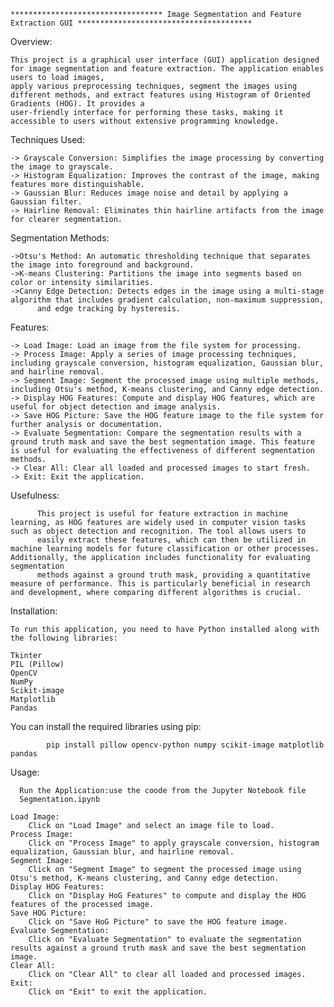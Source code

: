 
    ********************************** Image Segmentation and Feature Extraction GUI ***************************************

Overview:

	This project is a graphical user interface (GUI) application designed for image segmentation and feature extraction. The application enables users to load images,
	apply various preprocessing techniques, segment the images using different methods, and extract features using Histogram of Oriented Gradients (HOG). It provides a 
	user-friendly interface for performing these tasks, making it accessible to users without extensive programming knowledge.

Techniques Used:

	-> Grayscale Conversion: Simplifies the image processing by converting the image to grayscale.
	-> Histogram Equalization: Improves the contrast of the image, making features more distinguishable.
	-> Gaussian Blur: Reduces image noise and detail by applying a Gaussian filter.
	-> Hairline Removal: Eliminates thin hairline artifacts from the image for clearer segmentation.

Segmentation Methods:

	->Otsu's Method: An automatic thresholding technique that separates the image into foreground and background.
	->K-means Clustering: Partitions the image into segments based on color or intensity similarities.
	->Canny Edge Detection: Detects edges in the image using a multi-stage algorithm that includes gradient calculation, non-maximum suppression, 
          and edge tracking by hysteresis.

Features: 

	-> Load Image: Load an image from the file system for processing.
	-> Process Image: Apply a series of image processing techniques, including grayscale conversion, histogram equalization, Gaussian blur, and hairline removal.
	-> Segment Image: Segment the processed image using multiple methods, including Otsu's method, K-means clustering, and Canny edge detection.
	-> Display HOG Features: Compute and display HOG features, which are useful for object detection and image analysis.
	-> Save HOG Picture: Save the HOG feature image to the file system for further analysis or documentation.
	-> Evaluate Segmentation: Compare the segmentation results with a ground truth mask and save the best segmentation image. This feature is useful for evaluating the effectiveness of different segmentation methods.
	-> Clear All: Clear all loaded and processed images to start fresh.
	-> Exit: Exit the application.

Usefulness:

          This project is useful for feature extraction in machine learning, as HOG features are widely used in computer vision tasks such as object detection and recognition. The tool allows users to 
          easily extract these features, which can then be utilized in machine learning models for future classification or other processes. Additionally, the application includes functionality for evaluating segmentation 
          methods against a ground truth mask, providing a quantitative measure of performance. This is particularly beneficial in research and development, where comparing different algorithms is crucial.

Installation:

    To run this application, you need to have Python installed along with the following libraries:

	Tkinter
	PIL (Pillow)
	OpenCV
	NumPy
	Scikit-image
	Matplotlib
	Pandas

You can install the required libraries using pip:

      		pip install pillow opencv-python numpy scikit-image matplotlib pandas
Usage:

      Run the Application:use the coode from the Jupyter Notebook file
      Segmentation.ipynb

	Load Image:
		Click on "Load Image" and select an image file to load.
	Process Image:
		Click on "Process Image" to apply grayscale conversion, histogram equalization, Gaussian blur, and hairline removal.
	Segment Image:
		Click on "Segment Image" to segment the processed image using Otsu's method, K-means clustering, and Canny edge detection.
	Display HOG Features:
		Click on "Display HoG Features" to compute and display the HOG features of the processed image.
	Save HOG Picture:
		Click on "Save HoG Picture" to save the HOG feature image.
	Evaluate Segmentation:
		Click on "Evaluate Segmentation" to evaluate the segmentation results against a ground truth mask and save the best segmentation image.
	Clear All:
		Click on "Clear All" to clear all loaded and processed images.
	Exit:
		Click on "Exit" to exit the application.
